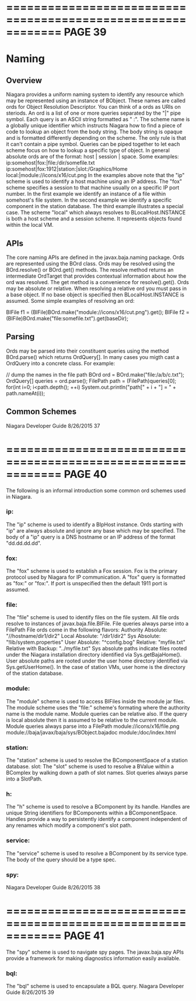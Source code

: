 ============================================================
PAGE 39
============================================================

# Naming
## Overview
Niagara provides a uniform naming system to identify any resource which may be represented using an instance of
BObject. These names are called ords for Object Resolution Descriptor. You can think of a ords as URIs on steriods.
An ord is a list of one or more queries separated by the "|" pipe symbol. Each query is an ASCII string formatted as "
<scheme>:<body>". The scheme name is a globally unique identifier which instructs Niagara how to find a piece of code
to lookup an object from the body string. The body string is opaque and is formatted differently depending on the
scheme. The only rule is that it can't contain a pipe symbol.
Queries can be piped together to let each scheme focus on how to lookup a specific type of object. In general absolute
ords are of the format: host | session | space. Some examples:
ip:somehost|fox:|file:/dir/somefile.txt
ip:somehost|fox:1912|station:|slot:/Graphics/Home
local:|module://icons/x16/cut.png
In the examples above note that the "ip" scheme is used to identify a host machine using an IP address. The "fox" scheme
specifies a session to that machine usually on a specific IP port number. In the first example we identify an instance of a
file within somehost's file system. In the second example we identify a specific component in the station database.
The third example illustrates a special case. The scheme "local" which always resolves to BLocalHost.INSTANCE is
both a host scheme and a session scheme. It represents objects found within the local VM.
## APIs
The core naming APIs are defined in the javax.baja.naming package. Ords are represented using the BOrd class.
Ords may be resolved using the BOrd.resolve() or BOrd.get() methods. The resolve method returns an
intermediate OrdTarget that provides contextual information about how the ord was resolved. The get method is a
convenience for resolve().get().
Ords may be absolute or relative. When resolving a relative ord you must pass in a base object. If no base object is
specified then BLocalHost.INSTANCE is assumed. Some simple examples of resolving an ord:

BIFile f1 = (BIFile)BOrd.make("module://icons/x16/cut.png").get();
BIFile f2 = (BIFile)BOrd.make("file:somefile.txt").get(baseDir);

## Parsing
Ords may be parsed into their constituent queries using the method BOrd.parse() which returns OrdQuery[]. In
many cases you migth cast a OrdQuery into a concrete class. For example:

// dump the names in the file path
BOrd ord = BOrd.make("file:/a/b/c.txt");
OrdQuery[] queries = ord.parse();
FilePath path = (FilePath)queries[0];
for(int i=0; i<path.depth(); ++i)
System.out.println("path[" + i + "] = " + path.nameAt(i));

## Common Schemes
Niagara Developer Guide
8/26/2015
37



============================================================
PAGE 40
============================================================

The following is an informal introduction some common ord schemes used in Niagara.
### ip:
The "ip" scheme is used to identify a BIpHost instance. Ords starting with "ip" are always absolute and ignore any base
which may be specified. The body of a "ip" query is a DNS hostname or an IP address of the format "dd.dd.dd.dd".
### fox:
The "fox" scheme is used to establish a Fox session. Fox is the primary protocol used by Niagara for IP communication. A
"fox" query is formatted as "fox:" or "fox:<port>". If port is unspecified then the default 1911 port is assumed.
### file:
The "file" scheme is used to identify files on the file system. All file ords resolve to instances of
javax.baja.file.BIFile. File queries always parse into a FilePath File ords come in the following flavors:
Authority Absolute: "//hostname/dir1/dir2"
Local Absolute: "/dir1/dir2"
Sys Absolute: "!lib/system.properties"
User Absolute: "^config.bog"
Relative: "myfile.txt"
Relative with Backup: "../myfile.txt"
Sys absolute paths indicate files rooted under the Niagara installation directory identified via Sys.getBajaHome().
User absolute paths are rooted under the user home directory identified via Sys.getUserHome(). In the case of
station VMs, user home is the directory of the station database.
### module:
The "module" scheme is used to access BIFiles inside the module jar files. The module scheme uses the "file:" scheme's
formating where the authority name is the module name. Module queries can be relative also. If the query is local
absolute then it is assumed to be relative to the current module. Module queries always parse into a FilePath
module://icons/x16/file.png
module://baja/javax/baja/sys/BObject.bajadoc
module:/doc/index.html
### station:
The "station" scheme is used to resolve the BComponentSpace of a station database.
slot:
The "slot" scheme is used to resolve a BValue within a BComplex by walking down a path of slot names. Slot queries
always parse into a SlotPath.
### h:
The "h" scheme is used to resolve a BComponent by its handle. Handles are unique String identifiers for BComponents
within a BComponentSpace. Handles provide a way to persistently identify a component independent of any renames
which modify a component's slot path.
### service:
The "service" scheme is used to resolve a BComponent by its service type. The body of the query should be a type spec.
### spy:
Niagara Developer Guide
8/26/2015
38



============================================================
PAGE 41
============================================================

The "spy" scheme is used to navigate spy pages. The javax.baja.spy APIs provide a framework for making
diagnostics information easily available.
### bql:
The "bql" scheme is used to encapsulate a BQL query.
Niagara Developer Guide
8/26/2015
39